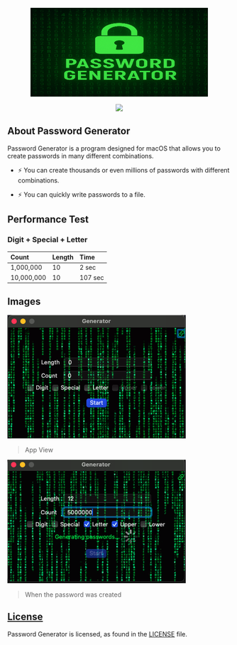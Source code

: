 <div align="center">

<p>
  <a >
    <img height = "200" width="400" alt="Lynx" src="https://github.com/Swiftful/PasswordGenerator/blob/main/icon.png" />
  </a>
</p>

[![](https://img.shields.io/badge/License-green)]()
</div>

## About Password Generator

Password Generator is a program designed for macOS that allows you to create passwords in many different combinations.

- ⚡ You can create thousands or even millions of passwords with different combinations.

- ⚡ You can quickly write passwords to a file.


## Performance Test
### Digit + Special + Letter
| Count  |       Length   | Time|
| :------------ |:-------|:-----|
| 1,000,000      |       10 |     2 sec |
| 10,000,000      |       10 |    107 sec |


## Images

![](https://github.com/Swiftful/PasswordGenerator/blob/main/Screenshot1.png)
> App View

![](https://github.com/Swiftful/PasswordGenerator/blob/main/Screenshot2.png)
> When the password was created


## [License][license]
Password Generator is licensed, as found in the [LICENSE][license] file.

[license]: LICENSE
